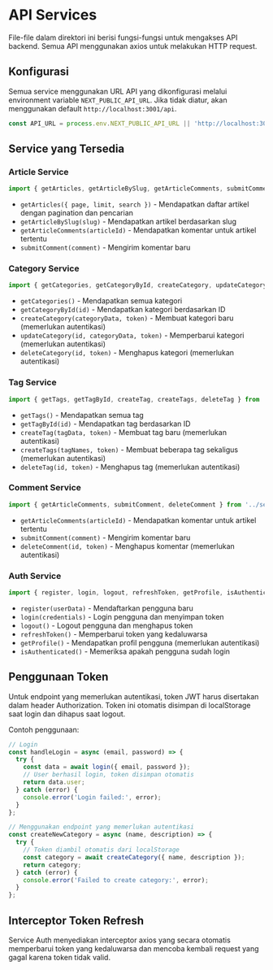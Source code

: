 # API Services

File-file dalam direktori ini berisi fungsi-fungsi untuk mengakses API backend. Semua API menggunakan axios untuk melakukan HTTP request.

## Konfigurasi

Semua service menggunakan URL API yang dikonfigurasi melalui environment variable `NEXT_PUBLIC_API_URL`. Jika tidak diatur, akan menggunakan default `http://localhost:3001/api`.

```javascript
const API_URL = process.env.NEXT_PUBLIC_API_URL || 'http://localhost:3001/api';
```

## Service yang Tersedia

### Article Service

```javascript
import { getArticles, getArticleBySlug, getArticleComments, submitComment } from '../services/articleService';
```

- `getArticles({ page, limit, search })` - Mendapatkan daftar artikel dengan pagination dan pencarian
- `getArticleBySlug(slug)` - Mendapatkan artikel berdasarkan slug
- `getArticleComments(articleId)` - Mendapatkan komentar untuk artikel tertentu
- `submitComment(comment)` - Mengirim komentar baru

### Category Service

```javascript
import { getCategories, getCategoryById, createCategory, updateCategory, deleteCategory } from '../services/categoryService';
```

- `getCategories()` - Mendapatkan semua kategori
- `getCategoryById(id)` - Mendapatkan kategori berdasarkan ID
- `createCategory(categoryData, token)` - Membuat kategori baru (memerlukan autentikasi)
- `updateCategory(id, categoryData, token)` - Memperbarui kategori (memerlukan autentikasi)
- `deleteCategory(id, token)` - Menghapus kategori (memerlukan autentikasi)

### Tag Service

```javascript
import { getTags, getTagById, createTag, createTags, deleteTag } from '../services/tagService';
```

- `getTags()` - Mendapatkan semua tag
- `getTagById(id)` - Mendapatkan tag berdasarkan ID
- `createTag(tagData, token)` - Membuat tag baru (memerlukan autentikasi)
- `createTags(tagNames, token)` - Membuat beberapa tag sekaligus (memerlukan autentikasi)
- `deleteTag(id, token)` - Menghapus tag (memerlukan autentikasi)

### Comment Service

```javascript
import { getArticleComments, submitComment, deleteComment } from '../services/commentService';
```

- `getArticleComments(articleId)` - Mendapatkan komentar untuk artikel tertentu
- `submitComment(comment)` - Mengirim komentar baru
- `deleteComment(id, token)` - Menghapus komentar (memerlukan autentikasi)

### Auth Service

```javascript
import { register, login, logout, refreshToken, getProfile, isAuthenticated } from '../services/authService';
```

- `register(userData)` - Mendaftarkan pengguna baru
- `login(credentials)` - Login pengguna dan menyimpan token
- `logout()` - Logout pengguna dan menghapus token
- `refreshToken()` - Memperbarui token yang kedaluwarsa
- `getProfile()` - Mendapatkan profil pengguna (memerlukan autentikasi)
- `isAuthenticated()` - Memeriksa apakah pengguna sudah login

## Penggunaan Token

Untuk endpoint yang memerlukan autentikasi, token JWT harus disertakan dalam header Authorization. Token ini otomatis disimpan di localStorage saat login dan dihapus saat logout.

Contoh penggunaan:

```javascript
// Login
const handleLogin = async (email, password) => {
  try {
    const data = await login({ email, password });
    // User berhasil login, token disimpan otomatis
    return data.user;
  } catch (error) {
    console.error('Login failed:', error);
  }
};

// Menggunakan endpoint yang memerlukan autentikasi
const createNewCategory = async (name, description) => {
  try {
    // Token diambil otomatis dari localStorage
    const category = await createCategory({ name, description });
    return category;
  } catch (error) {
    console.error('Failed to create category:', error);
  }
};
```

## Interceptor Token Refresh

Service Auth menyediakan interceptor axios yang secara otomatis memperbarui token yang kedaluwarsa dan mencoba kembali request yang gagal karena token tidak valid.